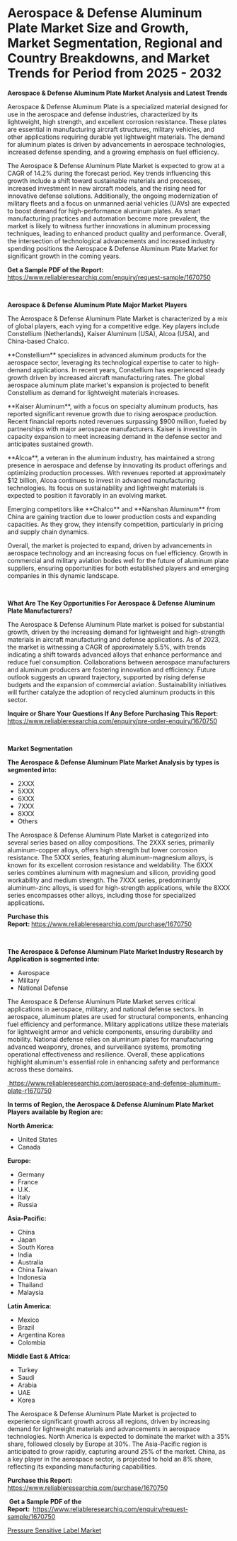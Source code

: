 <p><h1>Aerospace & Defense Aluminum Plate Market Size and Growth, Market Segmentation, Regional and Country Breakdowns, and Market Trends for Period from 2025 -  2032</h1></p><p><strong>Aerospace & Defense Aluminum Plate Market Analysis and Latest Trends</strong></p>
<p><p>Aerospace & Defense Aluminum Plate is a specialized material designed for use in the aerospace and defense industries, characterized by its lightweight, high strength, and excellent corrosion resistance. These plates are essential in manufacturing aircraft structures, military vehicles, and other applications requiring durable yet lightweight materials. The demand for aluminum plates is driven by advancements in aerospace technologies, increased defense spending, and a growing emphasis on fuel efficiency.</p><p>The Aerospace & Defense Aluminum Plate Market is expected to grow at a CAGR of 14.2% during the forecast period. Key trends influencing this growth include a shift toward sustainable materials and processes, increased investment in new aircraft models, and the rising need for innovative defense solutions. Additionally, the ongoing modernization of military fleets and a focus on unmanned aerial vehicles (UAVs) are expected to boost demand for high-performance aluminum plates. As smart manufacturing practices and automation become more prevalent, the market is likely to witness further innovations in aluminum processing techniques, leading to enhanced product quality and performance. Overall, the intersection of technological advancements and increased industry spending positions the Aerospace & Defense Aluminum Plate Market for significant growth in the coming years.</p></p>
<p><strong>Get a Sample PDF of the Report:&nbsp;</strong> <a href="https://www.reliableresearchiq.com/enquiry/request-sample/1670750?utm_campaign=2265&utm_medium=2&utm_source=Github&utm_content=ia&utm_term=25032025&utm_id=aerospace-defense-aluminum-plate">https://www.reliableresearchiq.com/enquiry/request-sample/1670750</a></p>
<p>&nbsp;</p>
<p><strong>Aerospace & Defense Aluminum Plate Major Market Players</strong></p>
<p><p>The Aerospace & Defense Aluminum Plate Market is characterized by a mix of global players, each vying for a competitive edge. Key players include Constellium (Netherlands), Kaiser Aluminum (USA), Alcoa (USA), and China-based Chalco.</p><p>**Constellium** specializes in advanced aluminum products for the aerospace sector, leveraging its technological expertise to cater to high-demand applications. In recent years, Constellium has experienced steady growth driven by increased aircraft manufacturing rates. The global aerospace aluminum plate market's expansion is projected to benefit Constellium as demand for lightweight materials increases.</p><p>**Kaiser Aluminum**, with a focus on specialty aluminum products, has reported significant revenue growth due to rising aerospace production. Recent financial reports noted revenues surpassing $900 million, fueled by partnerships with major aerospace manufacturers. Kaiser is investing in capacity expansion to meet increasing demand in the defense sector and anticipates sustained growth.</p><p>**Alcoa**, a veteran in the aluminum industry, has maintained a strong presence in aerospace and defense by innovating its product offerings and optimizing production processes. With revenues reported at approximately $12 billion, Alcoa continues to invest in advanced manufacturing technologies. Its focus on sustainability and lightweight materials is expected to position it favorably in an evolving market.</p><p>Emerging competitors like **Chalco** and **Nanshan Aluminum** from China are gaining traction due to lower production costs and expanding capacities. As they grow, they intensify competition, particularly in pricing and supply chain dynamics.</p><p>Overall, the market is projected to expand, driven by advancements in aerospace technology and an increasing focus on fuel efficiency. Growth in commercial and military aviation bodes well for the future of aluminum plate suppliers, ensuring opportunities for both established players and emerging companies in this dynamic landscape.</p></p>
<p>&nbsp;</p>
<p><strong>What Are The Key Opportunities For Aerospace & Defense Aluminum Plate Manufacturers?</strong></p>
<p><p>The Aerospace & Defense Aluminum Plate market is poised for substantial growth, driven by the increasing demand for lightweight and high-strength materials in aircraft manufacturing and defense applications. As of 2023, the market is witnessing a CAGR of approximately 5.5%, with trends indicating a shift towards advanced alloys that enhance performance and reduce fuel consumption. Collaborations between aerospace manufacturers and aluminum producers are fostering innovation and efficiency. Future outlook suggests an upward trajectory, supported by rising defense budgets and the expansion of commercial aviation. Sustainability initiatives will further catalyze the adoption of recycled aluminum products in this sector.</p></p>
<p><strong>Inquire or Share Your Questions If Any Before Purchasing This Report:</strong> <a href="https://www.reliableresearchiq.com/enquiry/pre-order-enquiry/1670750?utm_campaign=2265&utm_medium=2&utm_source=Github&utm_content=ia&utm_term=25032025&utm_id=aerospace-defense-aluminum-plate">https://www.reliableresearchiq.com/enquiry/pre-order-enquiry/1670750</a></p>
<p>&nbsp;</p>
<p><strong>Market Segmentation</strong></p>
<p><strong>The Aerospace & Defense Aluminum Plate Market Analysis by types is segmented into:</strong></p>
<p><ul><li>2XXX</li><li>5XXX</li><li>6XXX</li><li>7XXX</li><li>8XXX</li><li>Others</li></ul></p>
<p><p>The Aerospace & Defense Aluminum Plate Market is categorized into several series based on alloy compositions. The 2XXX series, primarily aluminum-copper alloys, offers high strength but lower corrosion resistance. The 5XXX series, featuring aluminum-magnesium alloys, is known for its excellent corrosion resistance and weldability. The 6XXX series combines aluminum with magnesium and silicon, providing good workability and medium strength. The 7XXX series, predominantly aluminum-zinc alloys, is used for high-strength applications, while the 8XXX series encompasses other alloys, including those for specialized applications.</p></p>
<p><strong>Purchase this Report:&nbsp;</strong><a href="https://www.reliableresearchiq.com/purchase/1670750?utm_campaign=2265&utm_medium=2&utm_source=Github&utm_content=ia&utm_term=25032025&utm_id=aerospace-defense-aluminum-plate">https://www.reliableresearchiq.com/purchase/1670750</a></p>
<p>&nbsp;</p>
<p><strong>The Aerospace & Defense Aluminum Plate Market Industry Research by Application is segmented into:</strong></p>
<p><ul><li>Aerospace</li><li>Military</li><li>National Defense</li></ul></p>
<p><p>The Aerospace & Defense Aluminum Plate Market serves critical applications in aerospace, military, and national defense sectors. In aerospace, aluminum plates are used for structural components, enhancing fuel efficiency and performance. Military applications utilize these materials for lightweight armor and vehicle components, ensuring durability and mobility. National defense relies on aluminum plates for manufacturing advanced weaponry, drones, and surveillance systems, promoting operational effectiveness and resilience. Overall, these applications highlight aluminum's essential role in enhancing safety and performance across these domains.</p></p>
<p><a href="https://www.reliableresearchiq.com/aerospace-and-defense-aluminum-plate-r1670750?utm_campaign=2265&utm_medium=2&utm_source=Github&utm_content=ia&utm_term=25032025&utm_id=aerospace-defense-aluminum-plate">&nbsp;https://www.reliableresearchiq.com/aerospace-and-defense-aluminum-plate-r1670750</a></p>
<p><strong>In terms of Region, the Aerospace & Defense Aluminum Plate Market Players available by Region are:</strong></p>
<p>
    <p> <strong> North America: </strong>
        <ul>
            <li>United States</li>
            <li>Canada</li>
        </ul>
        </p> 
    <p> <strong> Europe: </strong>
        <ul>
            <li>Germany</li>
            <li>France</li>
            <li>U.K.</li>
            <li>Italy</li>
            <li>Russia</li>
        </ul>
        </p> 
    <p> <strong> Asia-Pacific: </strong>
        <ul>
            <li>China</li>
            <li>Japan</li>
            <li>South Korea</li>
            <li>India</li>
            <li>Australia</li>
            <li>China Taiwan</li>
            <li>Indonesia</li>
            <li>Thailand</li>
            <li>Malaysia</li>
        </ul>
        </p> 
    <p> <strong> Latin America: </strong>
        <ul>
            <li>Mexico</li>
            <li>Brazil</li>
            <li>Argentina Korea</li>
            <li>Colombia</li>
        </ul>
        </p> 
    <p> <strong> Middle East & Africa: </strong>
        <ul>
            <li>Turkey</li>
            <li>Saudi</li>
            <li>Arabia</li>
            <li>UAE</li>
            <li>Korea</li>
        </ul>
    </p>
    </p>
<p><p>The Aerospace & Defense Aluminum Plate Market is projected to experience significant growth across all regions, driven by increasing demand for lightweight materials and advancements in aerospace technologies. North America is expected to dominate the market with a 35% share, followed closely by Europe at 30%. The Asia-Pacific region is anticipated to grow rapidly, capturing around 25% of the market. China, as a key player in the aerospace sector, is projected to hold an 8% share, reflecting its expanding manufacturing capabilities.</p></p>
<p><strong>Purchase this Report: </strong><a href="https://www.reliableresearchiq.com/purchase/1670750?utm_campaign=2265&utm_medium=2&utm_source=Github&utm_content=ia&utm_term=25032025&utm_id=aerospace-defense-aluminum-plate">https://www.reliableresearchiq.com/purchase/1670750</a></p>
<p>&nbsp;<strong>Get a Sample PDF of the Report:&nbsp;&nbsp;</strong><a href="https://www.reliableresearchiq.com/enquiry/request-sample/1670750?utm_campaign=2265&utm_medium=2&utm_source=Github&utm_content=ia&utm_term=25032025&utm_id=aerospace-defense-aluminum-plate">https://www.reliableresearchiq.com/enquiry/request-sample/1670750</a></p>
<p><strong></strong></p>
<p><p><a href="https://github.com/MarciaRunte/Market-Research-Report-List-2/blob/main/pressure-sensitive-label-market.md?utm_campaign=2265&utm_medium=2&utm_source=Github&utm_content=ia&utm_term=25032025&utm_id=aerospace-defense-aluminum-plate">Pressure Sensitive Label Market</a></p></p>